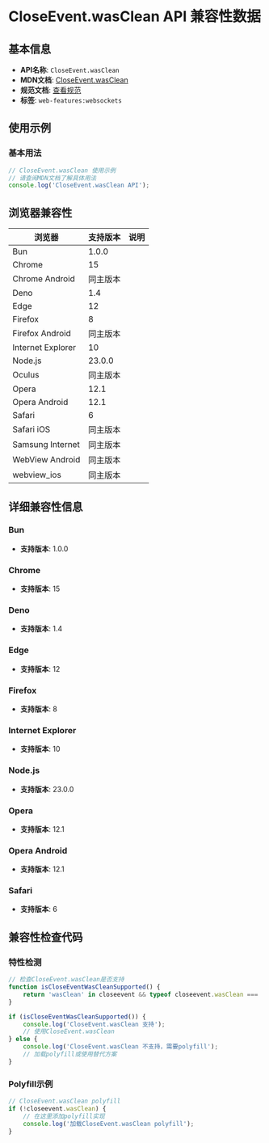 # CloseEvent.wasClean API 兼容性数据

## 基本信息

- **API名称**: `CloseEvent.wasClean`
- **MDN文档**: [CloseEvent.wasClean](https://developer.mozilla.org/docs/Web/API/CloseEvent/wasClean)
- **规范文档**: [查看规范](https://websockets.spec.whatwg.org/#ref-for-dom-closeevent-wasclean②)
- **标签**: `web-features:websockets`

## 使用示例

### 基本用法

```javascript
// CloseEvent.wasClean 使用示例
// 请查阅MDN文档了解具体用法
console.log('CloseEvent.wasClean API');
```

## 浏览器兼容性

| 浏览器 | 支持版本 | 说明 |
|--------|----------|------|
| Bun | 1.0.0 |  |
| Chrome | 15 |  |
| Chrome Android | 同主版本 |  |
| Deno | 1.4 |  |
| Edge | 12 |  |
| Firefox | 8 |  |
| Firefox Android | 同主版本 |  |
| Internet Explorer | 10 |  |
| Node.js | 23.0.0 |  |
| Oculus | 同主版本 |  |
| Opera | 12.1 |  |
| Opera Android | 12.1 |  |
| Safari | 6 |  |
| Safari iOS | 同主版本 |  |
| Samsung Internet | 同主版本 |  |
| WebView Android | 同主版本 |  |
| webview_ios | 同主版本 |  |

## 详细兼容性信息

### Bun

- **支持版本**: 1.0.0

### Chrome

- **支持版本**: 15

### Deno

- **支持版本**: 1.4

### Edge

- **支持版本**: 12

### Firefox

- **支持版本**: 8

### Internet Explorer

- **支持版本**: 10

### Node.js

- **支持版本**: 23.0.0

### Opera

- **支持版本**: 12.1

### Opera Android

- **支持版本**: 12.1

### Safari

- **支持版本**: 6

## 兼容性检查代码

### 特性检测

```javascript
// 检查CloseEvent.wasClean是否支持
function isCloseEventWasCleanSupported() {
    return 'wasClean' in closeevent && typeof closeevent.wasClean === 'function';
}

if (isCloseEventWasCleanSupported()) {
    console.log('CloseEvent.wasClean 支持');
    // 使用CloseEvent.wasClean
} else {
    console.log('CloseEvent.wasClean 不支持，需要polyfill');
    // 加载polyfill或使用替代方案
}
```

### Polyfill示例

```javascript
// CloseEvent.wasClean polyfill
if (!closeevent.wasClean) {
    // 在这里添加polyfill实现
    console.log('加载CloseEvent.wasClean polyfill');
}
```

